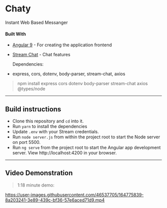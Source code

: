 # Chaty

Instant Web Based Messanger

#### Built With

- [Angular 9](https://angular.io) - For creating the application frontend
- [Stream Chat](https://getstream.io/chat/) - Chat features

  Dependencies:
- express, cors, dotenv, body-parser, stream-chat, axios

> npm install express cors dotenv body-parser stream-chat axios @types/node

---

## Build instructions

- Clone this repository and `cd` into it.
- Run `yarn` to install the dependencies
- Update `.env`  with your Stream credentials.
- Run `node server.js` from within the project root to start the Node server on port 5500.
- Run `ng serve` from the project root to start the Angular app development server. View http://localhost:4200 in your browser.

---

## Video Demonstration

> 1:18 minute demo:


https://user-images.githubusercontent.com/46537705/164775839-8a203241-3e89-439c-bf36-57e6aced71d9.mp4


